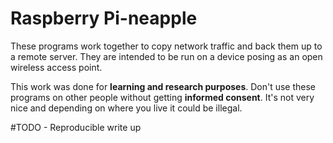 # Raspberry Pi-neapple
These programs work together to copy network traffic and back them up to a remote server. They are intended to be run on a device posing as an open wireless access point.

This work was done for **learning and research purposes**. Don't use these programs on other people without getting **informed consent**. It's not very nice and depending on where you live it could be illegal.

#TODO - Reproducible write up
